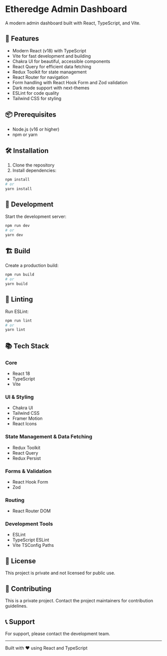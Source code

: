 # Etheredge Admin Dashboard

A modern admin dashboard built with React, TypeScript, and Vite.

## 🚀 Features

- Modern React (v18) with TypeScript
- Vite for fast development and building
- Chakra UI for beautiful, accessible components
- React Query for efficient data fetching
- Redux Toolkit for state management
- React Router for navigation
- Form handling with React Hook Form and Zod validation
- Dark mode support with next-themes
- ESLint for code quality
- Tailwind CSS for styling

## 📦 Prerequisites

- Node.js (v16 or higher)
- npm or yarn

## 🛠️ Installation

1. Clone the repository
2. Install dependencies:

```bash
npm install
# or
yarn install
```

## 🚀 Development

Start the development server:

```bash
npm run dev
# or
yarn dev
```

## 🏗️ Build

Create a production build:

```bash
npm run build
# or
yarn build
```

## 🧪 Linting

Run ESLint:

```bash
npm run lint
# or
yarn lint
```

## 📚 Tech Stack

### Core

- React 18
- TypeScript
- Vite

### UI & Styling

- Chakra UI
- Tailwind CSS
- Framer Motion
- React Icons

### State Management & Data Fetching

- Redux Toolkit
- React Query
- Redux Persist

### Forms & Validation

- React Hook Form
- Zod

### Routing

- React Router DOM

### Development Tools

- ESLint
- TypeScript ESLint
- Vite TSConfig Paths

## 📄 License

This project is private and not licensed for public use.

## 🤝 Contributing

This is a private project. Contact the project maintainers for contribution guidelines.

## 📞 Support

For support, please contact the development team.

---

Built with ❤️ using React and TypeScript
